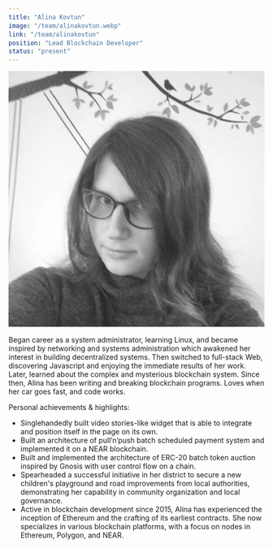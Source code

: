 ```yaml
---
title: "Alina Kovtun"
image: "/team/alinakovtun.webp"
link: "/team/alinakovtun"
position: "Lead Blockchain Developer"
status: "present"
---
```


![preview](/team/alinakovtun.webp)

Began career as a system administrator, learning Linux, and became inspired by networking and systems administration which awakened her interest in building decentralized systems. Then switched to full-stack Web, discovering Javascript and enjoying the immediate results of her work. Later, learned about the complex and mysterious blockchain system. Since then, Alina has been writing and breaking blockchain programs. Loves when her car goes fast, and code works.

Personal achievements & highlights:

- Singlehandedly built video stories-like widget that is able to integrate and position itself in the page on its own.
- Built an architecture of pull’n’push batch scheduled payment system and implemented it on a NEAR blockchain.
- Built and implemented the architecture of ERC-20 batch token auction inspired by Gnosis with user control flow on a chain.
- Spearheaded a successful initiative in her district to secure a new children's playground and road improvements from local authorities, demonstrating her capability in community organization and local governance.
- Active in blockchain development since 2015, Alina has experienced the inception of Ethereum and the crafting of its earliest contracts. She now specializes in various blockchain platforms, with a focus on nodes in Ethereum, Polygon, and NEAR.

